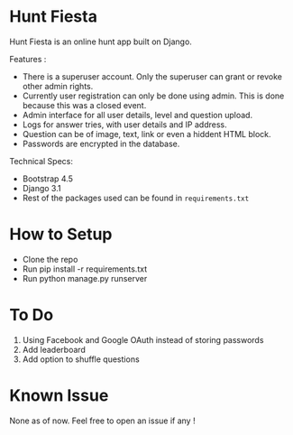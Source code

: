 # Hunt Fiesta
Hunt Fiesta is an online hunt app built on Django.

Features : 
- There is a superuser account. Only the superuser can grant or revoke other admin rights.
- Currently user registration can only be done using admin. This is done because this was a closed event.
- Admin interface for all user details, level and question upload.
- Logs for answer tries, with user details and IP address.
- Question can be of image, text, link or even a hiddent HTML block.
- Passwords are encrypted in the database.

Technical Specs:
- Bootstrap 4.5
- Django 3.1
- Rest of the packages used can be found in `requirements.txt`

# How to Setup
- Clone the repo
- Run pip install -r requirements.txt
- Run python manage.py runserver

# To Do
1. Using Facebook and Google OAuth instead of storing passwords
2. Add leaderboard
3. Add option to shuffle questions

# Known Issue
None as of now. Feel free to open an issue if any !